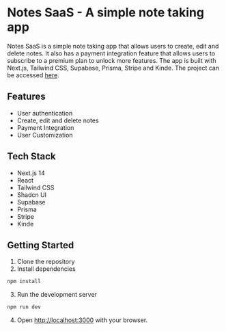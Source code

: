 # Notes SaaS - A simple note taking app

Notes SaaS is a simple note taking app that allows users to create, edit and delete notes. It also has a payment integration feature that allows users to subscribe to a premium plan to unlock more features. The app is built with Next.js, Tailwind CSS, Supabase, Prisma, Stripe and Kinde.
The project can be accessed [here](https://nextsaas-blue.vercel.app/).

## Features
- User authentication
- Create, edit and delete notes
- Payment Integration
- User Customization

## Tech Stack
- Next.js 14
- React
- Tailwind CSS
- Shadcn UI
- Supabase
- Prisma
- Stripe
- Kinde

## Getting Started
1. Clone the repository
2. Install dependencies
```bash
npm install
```
3. Run the development server
```bash
npm run dev
```
4. Open [http://localhost:3000](http://localhost:3000) with your browser.